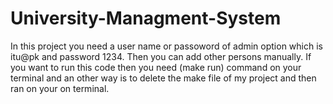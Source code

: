 # University-Managment-System
In this project you need a user name or passoword of admin option which is itu@pk and password 1234. Then you can add other persons manually.
If you want to run this code then you need (make run) command on your terminal and an other way is to delete the make file of my project and then ran on your on terminal.
